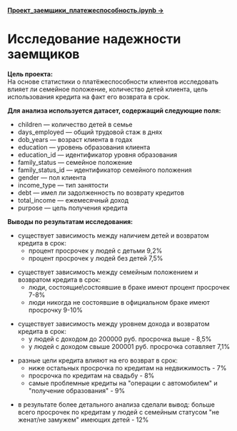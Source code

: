 **[Проект_заемщики_платежеспособность.ipynb ->](Проект_заемщики_платежеспособность/Заемщики_платежеспособность.ipynb)**  

# Исследование надежности заемщиков
**Цель проекта:**  
На основе статистики о платёжеспособности клиентов исследовать влияет ли семейное положение, количество детей клиента, цель использования кредита на факт его возврата в срок.  
<p></p>

**Для анализа используется датасет, содержащий следующие поля:**
* children — количество детей в семье
* days_employed — общий трудовой стаж в днях
* dob_years — возраст клиента в годах
* education — уровень образования клиента
* education_id — идентификатор уровня образования
* family_status — семейное положение
* family_status_id — идентификатор семейного положения
* gender — пол клиента
* income_type — тип занятости
* debt — имел ли задолженность по возврату кредитов
* total_income — ежемесячный доход
* purpose — цель получения кредита

**Выводы по результатам исследования:**
- существует зависимость между наличием детей и возвратом кредита в срок:
    - процент просрочек у людей с детьми 9,2%
    - процент просрочек у людей без детей 7,5%
<p></p>

- существует зависимость между семейным положением и возвратом кредита в срок:
    - люди, состоящие\состоявшие в браке имеют процент просрочек 7-8%
    - люди никогда не состоявшие в официальном браке имеют просрочку 9-10%      
<p></p>

- существует зависимость между уровнем дохода и возвратом кредита в срок:
    - у людей с доходом до 200000 руб. просрочка выше - 8,5%
    - у людей с доходом свыше 200001 руб. просрочка сотавляет 7,1%
<p></p>

- разные цели кредита влияют на его возврат в срок:
    - ниже остальных просрочка по кредитам на недвижимость - 7%
    - просрочка по кредитам на свадьбу - 8%
    - самые проблемные кредиты на "операции с автомобилем" и "получение образования" - 9%
<p></p>

- в результате более детального анализа сделали вывод: больше всего просрочек по кредитам у людей с семейным статусом "не женат/не замужем" имеющих детей - 12%
